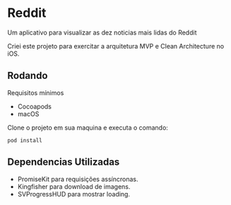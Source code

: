 # Reddit

Um aplicativo para visualizar as dez noticias mais lidas do Reddit

Criei este projeto para exercitar a arquitetura MVP e Clean Architecture no iOS.

## Rodando

Requisitos mínimos
- Cocoapods
- macOS

Clone o projeto em sua maquina e executa o comando:

```
pod install
```

## Dependencias Utilizadas

- PromiseKit para requisições assíncronas.
- Kingfisher para download de imagens.
- SVProgressHUD para mostrar loading.
